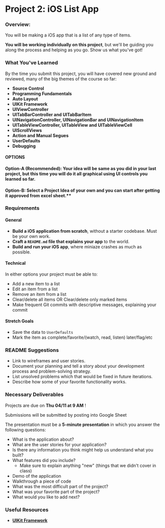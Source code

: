 # Project 2: iOS List App

### Overview:

You will be making a iOS app  that is a list of any type of items.

**You will be working individually on this project**, but we'll be guiding you along the process and helping as you go. Show us what you've got!

### What You've Learned

By the time you submit this project, you will have covered new ground  and reviewed, many of the big themes of the course so far:

* **Source Control**
* **Programming Fundamentals**
* **Auto Layout**
* **UIKit Framework**
* **UIViewController**
* **UITabBarController and UITabBarItem**
* **UINavigationController, UINavigationBar and UINavigationItem**
* **UITableViewController, UITableView and UITableViewCell**
* **UIScrollViews**
* **Action and Manual Segues**
* **UserDefaults**
* **Debugging**

#### OPTIONS

#### Option-A (Recommended):  Your idea will be same as you did in your last project, but this time you will do it all graphical using UI controls you learned so far.

#### Option-B: Select a Project Idea of your own and you can start after getting it approved from excel sheet.**
### Requirements

#### General

* **Build a iOS application from scratch**, without a starter codebase.  Must be your own work.
* **Craft a `README.md` file that explains your app** to the world.
* **Build and run your iOS app**, where miniaze crashes as much as possible.

#### Technical

In either options your project must be able to:

* Add a new item to a list
* Edit an item from a list
* Remove an item from a list
* Clear/delete all items OR Clear/delete only marked items
* Make frequent Git commits with descriptive messages, explaining your commit

#### Stretch Goals

* Save the data to `UserDefaults`
* Mark the item as complete/favorite/\(watch, read, listen\) later/flag/etc

### README Suggestions

* Link to wireframes and user stories.
* Document your planning and tell a story about your development process and problem-solving strategy.
* List unsolved problems which that would be fixed in future iterations.
* Describe how some of your favorite functionality works.

### Necessary Deliverables

Projects are due on **Thu 04/11 at 9 AM** !

Submissions will be submitted by posting into Google Sheet

The presentation must be a **5-minute presentation** in which you answer the following questions:

* What is the application about?
* What are the user stories for your application?
* Is there any information you think might help us understand what you built?
* What features did you include?
  * Make sure to explain anything "new" \(things that we didn't cover in class\)
* Demo of the application
* Walkthrough a piece of code
* What was the most difficult part of the project?
* What was your favorite part of the project?
* What would you like to add next?

### Useful Resources

* [**UIKit Framework**](https://developer.apple.com/documentation/uikit/)
